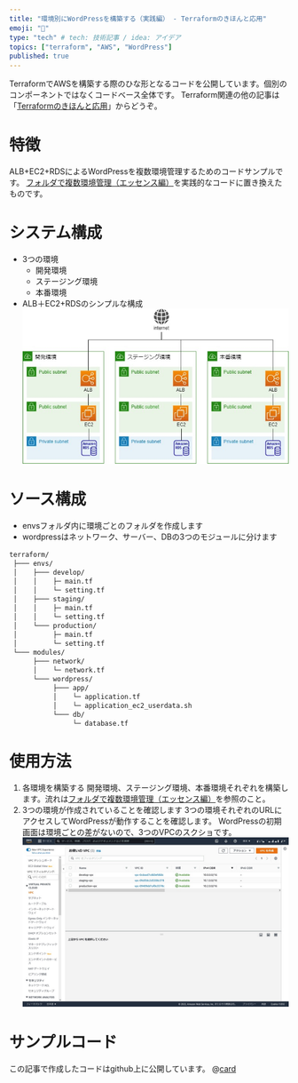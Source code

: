 ```yaml
---
title: "環境別にWordPressを構築する（実践編） - Terraformのきほんと応用"
emoji: "🏰"
type: "tech" # tech: 技術記事 / idea: アイデア
topics: ["terraform", "AWS", "WordPress"]
published: true
---
```

TerraformでAWSを構築する際のひな形となるコードを公開しています。個別のコンポーネントではなくコードベース全体です。
Terraform関連の他の記事は「[Terraformのきほんと応用](https://zenn.dev/sway/articles/terraform_index_list)」からどうぞ。

# 特徴
ALB+EC2+RDSによるWordPressを複数環境管理するためのコードサンプルです。
[フォルダで複数環境管理（エッセンス編）](https://zenn.dev/sway/articles/terraform_biginner_envbyfolder)を実践的なコードに置き換えたものです。

# システム構成
- 3つの環境
   - 開発環境
   - ステージング環境
   - 本番環境
- ALB＋EC2+RDSのシンプルな構成
![system structure](/images/terraform_codebase_wordpress_envbyfolder/terraform_codebase_wordpress_envbyfolder_structure_00.jpg)

# ソース構成
- envsフォルダ内に環境ごとのフォルダを作成します
- wordpressはネットワーク、サーバー、DBの3つのモジュールに分けます
```
terraform/
 ├─── envs/
 │    ├─── develop/
 │    │    ├─ main.tf
 │    │    └─ setting.tf
 │    ├─── staging/
 │    │    ├─ main.tf
 │    │    └─ setting.tf
 │    └─── production/
 │         ├─ main.tf
 │         └─ setting.tf
 └─── modules/
      ├─── network/
      │    └─ network.tf
      └─── wordpress/
           ├─── app/
           │    └─ application.tf
           │    └─ application_ec2_userdata.sh
           └─── db/
                └─ database.tf
```
# 使用方法
1. 各環境を構築する
   開発環境、ステージング環境、本番環境それぞれを構築します。流れは[フォルダで複数環境管理（エッセンス編）](https://zenn.dev/sway/articles/terraform_biginner_envbyfolder#サンプルコードによる実演)を参照のこと。
1. 3つの環境が作成されていることを確認します
   3つの環境それぞれのURLにアクセスしてWordPressが動作することを確認します。
   WordPressの初期画面は環境ごとの差がないので、3つのVPCのスクショです。
![envs vpc](/images/terraform_codebase_wordpress_envbyfolder/terraform_codebase_wordpress_envbyfolder_tutorial_00.jpg)

# サンプルコード
この記事で作成したコードはgithub上に公開しています。
@[card](https://github.com/sway11466/zenn/tree/main/sample_codes/terraform_codebase_wordpress_envbyfolder)
